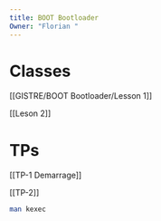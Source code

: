 ```yaml
---
title: BOOT Bootloader
Owner: "Florian "
---
```

# Classes

[[GISTRE/BOOT Bootloader/Lesson 1]]


[[Leson 2]]


# TPs

[[TP-1 Demarrage]]


[[TP-2]]


```Bash
man kexec
```
